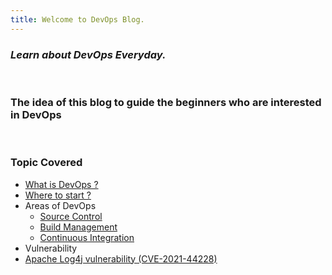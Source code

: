 ```yaml
---
title: Welcome to DevOps Blog.
---
```

### *Learn about DevOps Everyday.*
<br />

### The idea of this blog to guide the beginners who are interested in DevOps
<br />

### Topic Covered
- [What is DevOps ?](devops.md)
- [Where to start ?](hellodevops.md)
- Areas of DevOps
    - [Source Control](sourcecontrol.md)
    - [Build Management](buildmanagement.md)
    - [Continuous Integration](ci.md)
- Vulnerability
- [Apache Log4j vulnerability (CVE-2021-44228)](log4jfix.md)
<br/>
<br/>

